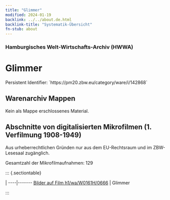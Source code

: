 ```yaml
---
title: "Glimmer"
modified: 2024-01-19
backlink: ../../about.de.html
backlink-title: "Systematik-Übersicht"
fn-stub: about
---
```


### Hamburgisches Welt-Wirtschafts-Archiv (HWWA)

# Glimmer

<div class="hint">Persistent Identifier: `https://pm20.zbw.eu/category/ware/i/142868`</div>







## Warenarchiv Mappen





Kein als Mappe erschlossenes Material.



<a id="filmsections" />

## Abschnitte von digitalisierten Mikrofilmen (1. Verfilmung 1908-1949)

<p>Aus urheberrechtlichen Gründen nur aus dem EU-Rechtsraum und im ZBW-Lesesaal zugänglich.</p>


<p>Gesamtzahl der Mikrofilmaufnahmen: 129</p>





::: {.sectiontable}

 | 
----|-------
<a class="btn" href="https://pm20.zbw.eu/film/h1/wa/W0161H/0666" rel="nofollow">Bilder auf Film h1/wa/W0161H/0666</a> | Glimmer


:::
















